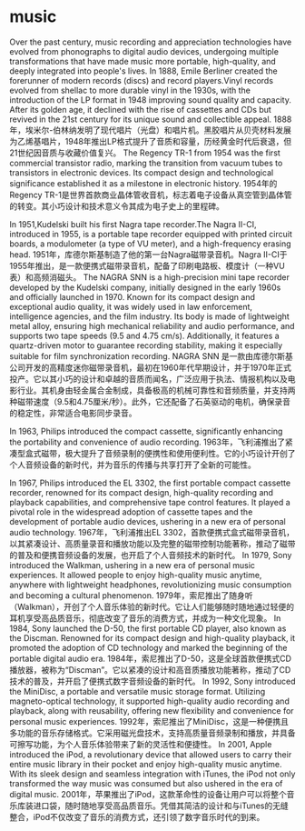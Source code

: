 # music
Over the past century, music recording and appreciation technologies have evolved from phonographs to digital audio devices, undergoing multiple transformations that have made music more portable, high-quality, and deeply integrated into people's lives.
In 1888, Emile Berliner created the forerunner of modern records (discs) and record players.Vinyl records evolved from shellac to more durable vinyl in the 1930s, with the introduction of the LP format in 1948 improving sound quality and capacity. After its golden age, it declined with the rise of cassettes and CDs but revived in the 21st century for its unique sound and collectible appeal.
1888年，埃米尔-伯林纳发明了现代唱片（光盘）和唱片机。黑胶唱片从贝壳材料发展为乙烯基唱片，1948年推出LP格式提升了音质和容量，历经黄金时代后衰退，但21世纪因音质与收藏价值复兴。
The Regency TR-1 from 1954 was the first commercial transistor radio, marking the transition from vacuum tubes to transistors in electronic devices. Its compact design and technological significance established it as a milestone in electronic history.
1954年的Regency TR-1是世界首款商业晶体管收音机，标志着电子设备从真空管到晶体管的转变。其小巧设计和技术意义令其成为电子史上的里程碑。

In 1951,Kudelski built his first Nagra tape recorder.The Nagra II-CI, introduced in 1955, is a portable tape recorder equipped with printed circuit boards, a modulometer (a type of VU meter), and a high-frequency erasing head.
1951年，库德尔斯基制造了他的第一台Nagra磁带录音机。Nagra II-CI于1955年推出，是一款便携式磁带录音机，配备了印刷电路板、模度计（一种VU表）和高频消磁头。
The NAGRA SNN is a high-precision mini tape recorder developed by the Kudelski company, initially designed in the early 1960s and officially launched in 1970. Known for its compact design and exceptional audio quality, it was widely used in law enforcement, intelligence agencies, and the film industry. Its body is made of lightweight metal alloy, ensuring high mechanical reliability and audio performance, and supports two tape speeds (9.5 and 4.75 cm/s). Additionally, it features a quartz-driven motor to guarantee recording stability, making it especially suitable for film synchronization recording.
NAGRA SNN 是一款由库德尔斯基公司开发的高精度迷你磁带录音机，最初在1960年代早期设计，并于1970年正式投产。它以其小巧的设计和卓越的音质而闻名，广泛应用于执法、情报机构以及电影行业。其机身由轻金属合金制成，具备极高的机械可靠性和音频质量，并支持两种磁带速度（9.5和4.75厘米/秒）。此外，它还配备了石英驱动的电机，确保录音的稳定性，非常适合电影同步录音。

In 1963, Philips introduced the compact cassette, significantly enhancing the portability and convenience of audio recording.
1963年，飞利浦推出了紧凑型盒式磁带，极大提升了音频录制的便携性和使用便利性。它的小巧设计开创了个人音频设备的新时代，并为音乐的传播与共享打开了全新的可能性。

In 1967, Philips introduced the EL 3302, the first portable compact cassette recorder, renowned for its compact design, high-quality recording and playback capabilities, and comprehensive tape control features. It played a pivotal role in the widespread adoption of cassette tapes and the development of portable audio devices, ushering in a new era of personal audio technology.
1967年，飞利浦推出EL 3302，首款便携式盒式磁带录音机，以其紧凑设计、高质量录音和播放功能以及完整的磁带控制功能著称，推动了磁带的普及和便携音频设备的发展，也开启了个人音频技术的新时代。
In 1979, Sony introduced the Walkman, ushering in a new era of personal music experiences. It allowed people to enjoy high-quality music anytime, anywhere with lightweight headphones, revolutionizing music consumption and becoming a cultural phenomenon.
1979年，索尼推出了随身听（Walkman），开创了个人音乐体验的新时代。它让人们能够随时随地通过轻便的耳机享受高品质音乐，彻底改变了音乐的消费方式，并成为一种文化现象。
In 1984, Sony launched the D-50, the first portable CD player, also known as the Discman. Renowned for its compact design and high-quality playback, it promoted the adoption of CD technology and marked the beginning of the portable digital audio era.
1984年，索尼推出了D-50，这是全球首款便携式CD播放器，被称为“Discman”。它以紧凑的设计和高音质播放功能著称，推动了CD技术的普及，并开启了便携式数字音频设备的新时代。
In 1992, Sony introduced the MiniDisc, a portable and versatile music storage format. Utilizing magneto-optical technology, it supported high-quality audio recording and playback, along with reusability, offering new flexibility and convenience for personal music experiences.
1992年，索尼推出了MiniDisc，这是一种便携且多功能的音乐存储格式。它采用磁光盘技术，支持高质量音频录制和播放，并具备可擦写功能，为个人音乐体验带来了新的灵活性和便捷性。
In 2001, Apple introduced the iPod, a revolutionary device that allowed users to carry their entire music library in their pocket and enjoy high-quality music anytime. With its sleek design and seamless integration with iTunes, the iPod not only transformed the way music was consumed but also ushered in the era of digital music.
2001年，苹果推出了iPod，这款革命性的设备让用户可以将整个音乐库装进口袋，随时随地享受高品质音乐。凭借其简洁的设计和与iTunes的无缝整合，iPod不仅改变了音乐的消费方式，还引领了数字音乐时代的到来。

